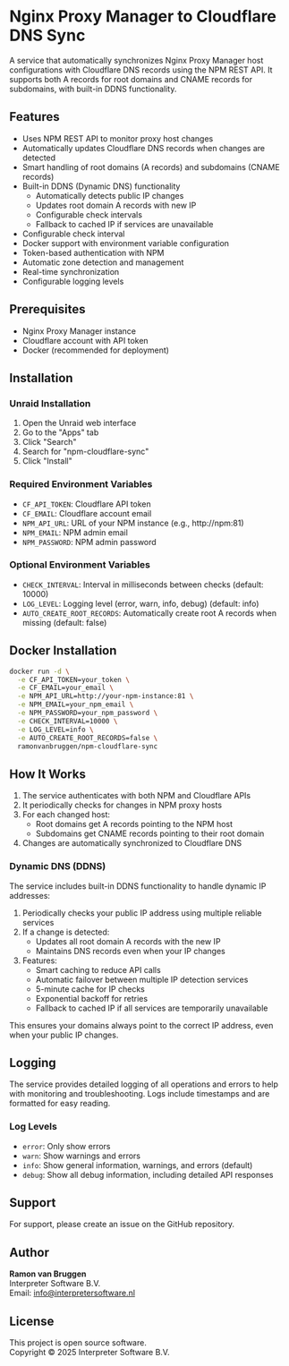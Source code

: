# Nginx Proxy Manager to Cloudflare DNS Sync

A service that automatically synchronizes Nginx Proxy Manager host configurations with Cloudflare DNS records using the NPM REST API. It supports both A records for root domains and CNAME records for subdomains, with built-in DDNS functionality.

## Features

- Uses NPM REST API to monitor proxy host changes
- Automatically updates Cloudflare DNS records when changes are detected
- Smart handling of root domains (A records) and subdomains (CNAME records)
- Built-in DDNS (Dynamic DNS) functionality
  - Automatically detects public IP changes
  - Updates root domain A records with new IP
  - Configurable check intervals
  - Fallback to cached IP if services are unavailable
- Configurable check interval
- Docker support with environment variable configuration
- Token-based authentication with NPM
- Automatic zone detection and management
- Real-time synchronization
- Configurable logging levels

## Prerequisites

- Nginx Proxy Manager instance
- Cloudflare account with API token
- Docker (recommended for deployment)

## Installation

### Unraid Installation

1. Open the Unraid web interface
2. Go to the "Apps" tab
3. Click "Search"
4. Search for "npm-cloudflare-sync"
5. Click "Install"

### Required Environment Variables

- `CF_API_TOKEN`: Cloudflare API token
- `CF_EMAIL`: Cloudflare account email
- `NPM_API_URL`: URL of your NPM instance (e.g., http://npm:81)
- `NPM_EMAIL`: NPM admin email
- `NPM_PASSWORD`: NPM admin password

### Optional Environment Variables

- `CHECK_INTERVAL`: Interval in milliseconds between checks (default: 10000)
- `LOG_LEVEL`: Logging level (error, warn, info, debug) (default: info)
- `AUTO_CREATE_ROOT_RECORDS`: Automatically create root A records when missing (default: false)

## Docker Installation

```bash
docker run -d \
  -e CF_API_TOKEN=your_token \
  -e CF_EMAIL=your_email \
  -e NPM_API_URL=http://your-npm-instance:81 \
  -e NPM_EMAIL=your_npm_email \
  -e NPM_PASSWORD=your_npm_password \
  -e CHECK_INTERVAL=10000 \
  -e LOG_LEVEL=info \
  -e AUTO_CREATE_ROOT_RECORDS=false \
  ramonvanbruggen/npm-cloudflare-sync
```

## How It Works

1. The service authenticates with both NPM and Cloudflare APIs
2. It periodically checks for changes in NPM proxy hosts
3. For each changed host:
   - Root domains get A records pointing to the NPM host
   - Subdomains get CNAME records pointing to their root domain
4. Changes are automatically synchronized to Cloudflare DNS

### Dynamic DNS (DDNS)

The service includes built-in DDNS functionality to handle dynamic IP addresses:

1. Periodically checks your public IP address using multiple reliable services
2. If a change is detected:
   - Updates all root domain A records with the new IP
   - Maintains DNS records even when your IP changes
3. Features:
   - Smart caching to reduce API calls
   - Automatic failover between multiple IP detection services
   - 5-minute cache for IP checks
   - Exponential backoff for retries
   - Fallback to cached IP if all services are temporarily unavailable

This ensures your domains always point to the correct IP address, even when your public IP changes.

## Logging

The service provides detailed logging of all operations and errors to help with monitoring and troubleshooting. Logs include timestamps and are formatted for easy reading.

### Log Levels

- `error`: Only show errors
- `warn`: Show warnings and errors
- `info`: Show general information, warnings, and errors (default)
- `debug`: Show all debug information, including detailed API responses

## Support

For support, please create an issue on the GitHub repository.

## Author

**Ramon van Bruggen**  
Interpreter Software B.V.  
Email: info@interpretersoftware.nl

## License

This project is open source software.  
Copyright © 2025 Interpreter Software B.V.
